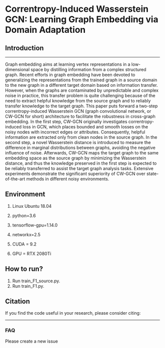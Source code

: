 # Correntropy-Induced Wasserstein GCN: Learning Graph Embedding via Domain Adaptation


## Introduction
-----------------------------------------
Graph embedding aims at learning vertex representations in a low-dimensional space by distilling information from a complex structured graph. Recent efforts in graph embedding have been devoted to generalizing the representations from the trained graph in a source domain to the new graph in a different target domain based on information transfer. However, when the graphs are contaminated by unpredictable and complex noise in practice, this transfer problem is quite challenging because of the need to extract helpful knowledge from the source graph and to reliably transfer knowledge to the target graph. This paper puts forward a two-step correntropy-induced Wasserstein GCN (graph convolutional network, or CW-GCN for short) architecture to facilitate the robustness in cross-graph embedding. In the first step, CW-GCN originally investigates correntropy-induced loss in GCN, which places bounded and smooth losses on the noisy nodes with incorrect edges or attributes. Consequently, helpful information are extracted only from clean nodes in the source graph. In the second step, a novel Wasserstein distance is introduced to measure the difference in marginal distributions between graphs, avoiding the negative influence of noise. Afterwards, CW-GCN maps the target graph to the same embedding space as the source graph by minimizing the Wasserstein distance, and thus the knowledge preserved in the first step is expected to be reliably transferred to assist the target graph analysis tasks. Extensive experiments demonstrate the significant superiority of CW-GCN over state-of-the-art methods
in different noisy environments.



## Environment

1. Linux Ubuntu 18.04   

2. python=3.6  

3. tensorflow-gpu=1.14.0  

4. networkx=2.5

5. CUDA = 9.2

6. GPU = RTX 2080Ti

## How to run?

1. Run train_F1_source.py.
2. Run train_F1.py.

## Citation
If you find the code useful in your research, please consider citing:

    

-------------------------------------------
### FAQ
Please create a new issue

